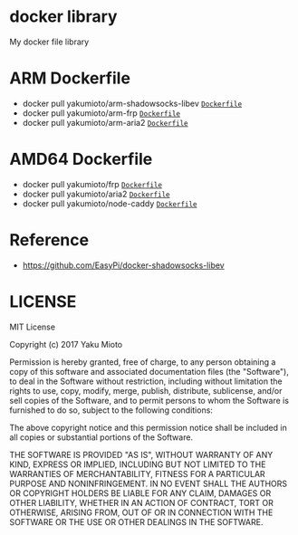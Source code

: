 # docker library

My docker file library

# ARM Dockerfile

- docker pull yakumioto/arm-shadowsocks-libev [`Dockerfile`](shadowsocks-libev/Dockerfile.arm)
- docker pull yakumioto/arm-frp [`Dockerfile`](frp/Dockerfile.arm)
- docker pull yakumioto/arm-aria2 [`Dockerfile`](aria2/Dockerfile.arm)

# AMD64 Dockerfile

- docker pull yakumioto/frp [`Dockerfile`](frp/Dockerfile)
- docker pull yakumioto/aria2 [`Dockerfile`](aria2/Dockerfile)
- docker pull yakumioto/node-caddy [`Dockerfile`](node-caddy/Dockerfile)

# Reference

- <https://github.com/EasyPi/docker-shadowsocks-libev>

# LICENSE

MIT License

Copyright (c) 2017 Yaku Mioto

Permission is hereby granted, free of charge, to any person obtaining a copy of this software and associated documentation files (the "Software"), to deal in the Software without restriction, including without limitation the rights to use, copy, modify, merge, publish, distribute, sublicense, and/or sell copies of the Software, and to permit persons to whom the Software is furnished to do so, subject to the following conditions:

The above copyright notice and this permission notice shall be included in all copies or substantial portions of the Software.

THE SOFTWARE IS PROVIDED "AS IS", WITHOUT WARRANTY OF ANY KIND, EXPRESS OR IMPLIED, INCLUDING BUT NOT LIMITED TO THE WARRANTIES OF MERCHANTABILITY, FITNESS FOR A PARTICULAR PURPOSE AND NONINFRINGEMENT. IN NO EVENT SHALL THE AUTHORS OR COPYRIGHT HOLDERS BE LIABLE FOR ANY CLAIM, DAMAGES OR OTHER LIABILITY, WHETHER IN AN ACTION OF CONTRACT, TORT OR OTHERWISE, ARISING FROM, OUT OF OR IN CONNECTION WITH THE SOFTWARE OR THE USE OR OTHER DEALINGS IN THE SOFTWARE.
